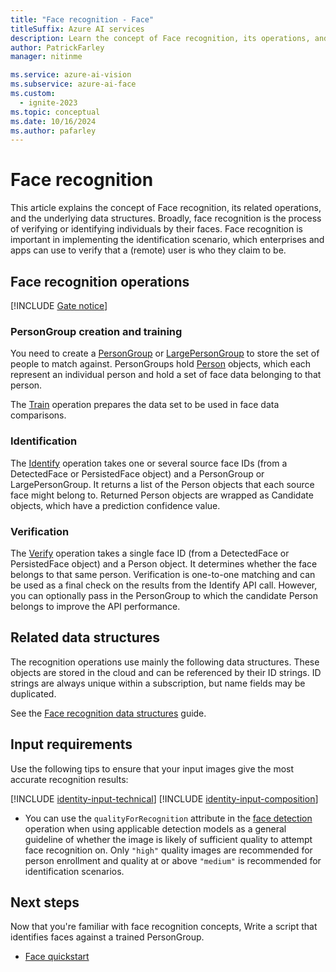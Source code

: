 ```yaml
---
title: "Face recognition - Face"
titleSuffix: Azure AI services
description: Learn the concept of Face recognition, its operations, and data structures, including PersonGroup creation, identification, and verification.
author: PatrickFarley
manager: nitinme

ms.service: azure-ai-vision
ms.subservice: azure-ai-face
ms.custom:
  - ignite-2023
ms.topic: conceptual
ms.date: 10/16/2024
ms.author: pafarley
---
```


# Face recognition

This article explains the concept of Face recognition, its related operations, and the underlying data structures. Broadly, face recognition is the process of verifying or identifying individuals by their faces. Face recognition is important in implementing the identification scenario, which enterprises and apps can use to verify that a (remote) user is who they claim to be.


## Face recognition operations

[!INCLUDE [Gate notice](./includes/identity-gate-notice.md)]

### PersonGroup creation and training

You need to create a [PersonGroup](/rest/api/face/person-group-operations/create-person-group) or [LargePersonGroup](/rest/api/face/person-group-operations/create-large-person-group) to store the set of people to match against. PersonGroups hold [Person](/rest/api/face/person-group-operations/create-person-group-person) objects, which each represent an individual person and hold a set of face data belonging to that person.

The [Train](/rest/api/face/person-group-operations/train-person-group) operation prepares the data set to be used in face data comparisons.

### Identification

The [Identify](/rest/api/face/face-recognition-operations/identify-from-large-person-group) operation takes one or several source face IDs (from a DetectedFace or PersistedFace object) and a PersonGroup or LargePersonGroup. It returns a list of the Person objects that each source face might belong to. Returned Person objects are wrapped as Candidate objects, which have a prediction confidence value.

### Verification

The [Verify](/rest/api/face/face-recognition-operations/verify-face-to-face) operation takes a single face ID (from a DetectedFace or PersistedFace object) and a Person object. It determines whether the face belongs to that same person. Verification is one-to-one matching and can be used as a final check on the results from the Identify API call. However, you can optionally pass in the PersonGroup to which the candidate Person belongs to improve the API performance.

## Related data structures

The recognition operations use mainly the following data structures. These objects are stored in the cloud and can be referenced by their ID strings. ID strings are always unique within a subscription, but name fields may be duplicated.

See the [Face recognition data structures](./concept-face-recognition-data-structures.md) guide.

## Input requirements

Use the following tips to ensure that your input images give the most accurate recognition results:

[!INCLUDE [identity-input-technical](includes/identity-input-technical.md)]
[!INCLUDE [identity-input-composition](includes/identity-input-composition.md)]
* You can use the `qualityForRecognition` attribute in the [face detection](./how-to/identity-detect-faces.md) operation when using applicable detection models as a general guideline of whether the image is likely of sufficient quality to attempt face recognition on. Only `"high"` quality images are recommended for person enrollment and quality at or above `"medium"` is recommended for identification scenarios.

## Next steps

Now that you're familiar with face recognition concepts, Write a script that identifies faces against a trained PersonGroup.

* [Face quickstart](./quickstarts-sdk/identity-client-library.md)
